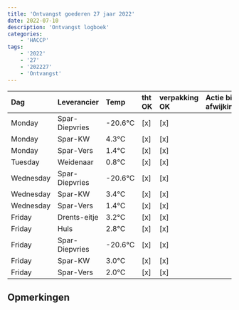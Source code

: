 ```yaml
---
title: 'Ontvangst goederen 27 jaar 2022'
date: 2022-07-10
description: 'Ontvangst logboek'
categories:
    - 'HACCP'
tags:
    - '2022'
    - '27'
    - '202227'
    - 'Ontvangst'
---
```

| Dag | Leverancier | Temp | tht OK | verpakking OK | Actie bij afwijking | Controle door |
|:---|:---|:---|:---|:---|:---|:---|
| Monday | Spar-Diepvries | -20.6°C | [x] | [x] | | DPater |
| Monday | Spar-KW | 4.3°C | [x] | [x] | | DPater |
| Monday | Spar-Vers | 1.4°C | [x] | [x] | | DPater |
| Tuesday | Weidenaar | 0.8°C | [x] | [x] | | DPater |
| Wednesday | Spar-Diepvries | -20.6°C | [x] | [x] | | WPater |
| Wednesday | Spar-KW | 3.4°C | [x] | [x] | | WPater |
| Wednesday | Spar-Vers | 1.4°C | [x] | [x] | | WPater |
| Friday | Drents-eitje | 3.2°C | [x] | [x] | | WPater |
| Friday | Huls | 2.8°C | [x] | [x] | | WPater |
| Friday | Spar-Diepvries | -20.6°C | [x] | [x] | | WPater |
| Friday | Spar-KW | 3.0°C | [x] | [x] | | WPater |
| Friday | Spar-Vers | 2.0°C | [x] | [x] | | WPater |

## Opmerkingen


